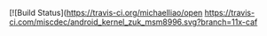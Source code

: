 [![Build Status](https://travis-ci.org/michaelliao/open
https://travis-ci.com/miscdec/android_kernel_zuk_msm8996.svg?branch=11x-caf
